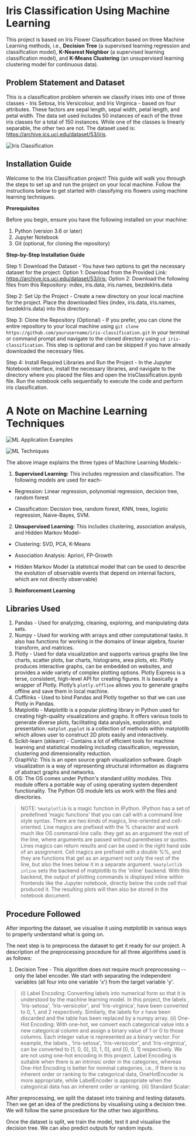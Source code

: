 # Iris Classification Using Machine Learning

This project is based on Iris Flower Classification based on three Machine Learning methods, i.e., **Decision Tree** (a supervised learning regression and classification model), **K-Nearest Neighbor** (a supervised learning classification model), and **K-Means Clustering** (an unsupervised learning clustering model for continuous data).

## Problem Statement and Dataset

This is a classification problem wherein we classify irises into one of three classes - Iris Setosa, Iris Versicolour, and Iris Virginica - based on four attributes. These factors are sepal length, sepal width, petal length, and petal width. The data set used includes 50 instances of each of the three iris classes for a total of 150 instances. While one of the classes is linearly separable, the other two are not. The dataset used is: https://archive.ics.uci.edu/dataset/53/iris.

![Iris Classification](https://editor.analyticsvidhya.com/uploads/51518iris%20img1.png)

## Installation Guide

Welcome to the Iris Classification project! This guide will walk you through the steps to set up and run the project on your local machine. Follow the instructions below to get started with classifying iris flowers using machine learning techniques.

**Prerequisites**

Before you begin, ensure you have the following installed on your machine:

1. Python (version 3.6 or later)
2. Jupyter Notebook
3. Git (optional, for cloning the repository)
   
**Step-by-Step Installation Guide**

Step 1: Download the Dataset - You have two options to get the necessary dataset for the project:
Option 1: Download from the Provided Link: https://archive.ics.uci.edu/dataset/53/iris; 
Option 2: Download the following files from this Repository: index, iris.data, iris.names, bezdekIris.data

Step 2: Set Up the Project - Create a new directory on your local machine for the project.
Place the downloaded files (index, iris.data, iris.names, bezdekIris.data) into this directory.

Step 3: Clone the Repository (Optional) - If you prefer, you can clone the entire repository to your local machine using `git clone https://github.com/yourusername/iris-classification.git` in your terminal or command prompt and navigate to the cloned directory using `cd iris-classification`. This step is optional and can be skipped if you have already downloaded the necessary files.

Step 4: Install Required Libraries and Run the Project - In the Jupyter Notebook interface, install the necessary libraries, and navigate to the directory where you placed the files and open the IrisClassification.ipynb file. Run the notebook cells sequentially to execute the code and perform iris classification.


# A Note on Machine Learning Techniques 
![ML Application Examples](https://miro.medium.com/v2/resize:fit:2796/format:webp/1*FUZS9K4JPqzfXDcC83BQTw.png)

![ML Techniques](https://d1jnx9ba8s6j9r.cloudfront.net/blog/wp-content/uploads/2018/03/Types-of-Machine-Learning-Waht-is-Machine-Learning-Edureka-2.png)


The above image explains the three types of Machine Learning Models:-

1. **Supervised Learning:** This includes regression and classification. The following models are used for each-

* Regression: Linear regression, polynomial regression, decision tree, random forest

* Classification: Decision tree, random forest, KNN, trees, logistic regression, Naive-Bayes, SVM.

  

2. **Unsupervised Learning:** This includes clustering, association analysis, and Hidden Markov Model-

* Clustering: SVD, PCA, K-Means

* Association Analysis: Apriori, FP-Growth

* Hidden Markov Model (a statistical model that can be used to describe the evolution of observable events that depend on internal factors, which are not directly observable)

  

3. **Reinforcement Learning**

## Libraries Used
1. Pandas - Used for analyzing, cleaning, exploring, and manipulating data sets.
2. Numpy - Used for working with arrays and other computational tasks. It also has functions for working in the domains of linear algebra, fourier transform, and matrices.
3. Plotly - Used for data visualization and supports various graphs like line charts, scatter plots, bar charts, histograms, area plots, etc. Plotly produces interactive graphs, can be embedded on websites, and provides a wide variety of complex plotting options. Plotly Express is a terse, consistent, high-level API for creating figures. It is basically a wrapper of Plotly. Plotly’s `plotly.offline` allows you to generate graphs offline and save them in local machine.
4. Cufflinks - Used to bind Pandas and Plotly together so that we can use Plotly in Pandas.
5. Matplotlib - Matplotlib is a popular plotting library in Python used for creating high-quality visualizations and graphs. It offers various tools to generate diverse plots, facilitating data analysis, exploration, and presentation. `matplot.pyplot` is a collection of methods within matplotlib which allows user to construct 2D plots easily and interactively.
6. Scikit-learn (sklearn) - Contains a lot of efficient tools for machine learning and statistical modeling including classification, regression, clustering and dimensionality reduction.
7. GraphViz: This is an open source graph visualization software. Graph visualization is a way of representing structural information as diagrams of abstract graphs and networks.
8. OS: The OS comes under Python's standard utility modules. This module offers a portable way of using operating system dependent functionality. The Python OS module lets us work with the files and directories.

> NOTE: `%matplotlib` is a magic function in IPython. IPython has a set of predefined ‘magic functions’ that you can call with a command line style syntax. There are two kinds of magics, line-oriented and cell-oriented. Line magics are prefixed with the % character and work much like OS command-line calls: they get as an argument the rest of the line, where arguments are passed without parentheses or quotes. Lines magics can return results and can be used in the right hand side of an assignment. Cell magics are prefixed with a double %%, and they are functions that get as an argument not only the rest of the line, but also the lines below it in a separate argument.
`%matplotlib inline` sets the backend of matplotlib to the 'inline' backend. With this backend, the output of plotting commands is displayed inline within frontends like the Jupyter notebook, directly below the code cell that produced it. The resulting plots will then also be stored in the notebook document.

## Procedure Followed
After importing the dataset, we visualise it using *matplotlib* in various ways to properly understand what is going on. 

The next step is to preprocess the dataset to get it ready for our project. A description of the preprocessing procedure for all three algorithms used is as follows:

1. Decision Tree - This algorithm does not require much preprocessing -- only the label encoder. We start with separating the independent variables (all four into one variable 'x') from the target variable 'y'.

> (i) Label Encoding: Converting labels into numerical form so that it is understood by the machine learning model. In this project, the labels , 'Iris-setosa', 'Iris-versicolor', and 'Iris-virginica', have been converted to 0, 1, and 2 respectively. Similarly, the labels for _x_ have been discarded and the table has been replaced by a numpy array.
> (ii) One-Hot Encoding: With one-hot, we convert each categorical value into a new categorical column and assign a binary value of 1 or 0 to those columns. Each integer value is represented as a binary vector. For example, the labels , 'Iris-setosa', 'Iris-versicolor', and 'Iris-virginica', can be converted to [1, 0, 0], [0, 1, 0], and [0, 0, 1] respectively. We are not using one-hot encoding in this project. Label Encoding is suitable when there is an intrinsic order in the categories, whereas One-Hot Encoding is better for nominal categories, i.e., if there is no inherent order or ranking to the categorical data, OneHotEncoder is more appropriate, while LabelEncoder is appropriate when the categorical data has an inherent order or ranking.
> (iii) Standard Scalar: 

After preprocessing, we split the dataset into training and testing datasets. Then we get an idea of the predictions by visualising using a decision tree. We will follow the same procedure for the other two algorithms. 

Once the dataset is split, we train the model, test it and visualise the decision tree. We can also predict outputs for random inputs.
